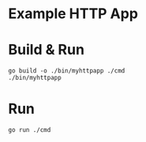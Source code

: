 # Example HTTP App

# Build & Run

```shell
go build -o ./bin/myhttpapp ./cmd
./bin/myhttpapp
```

# Run

```shell
go run ./cmd
```